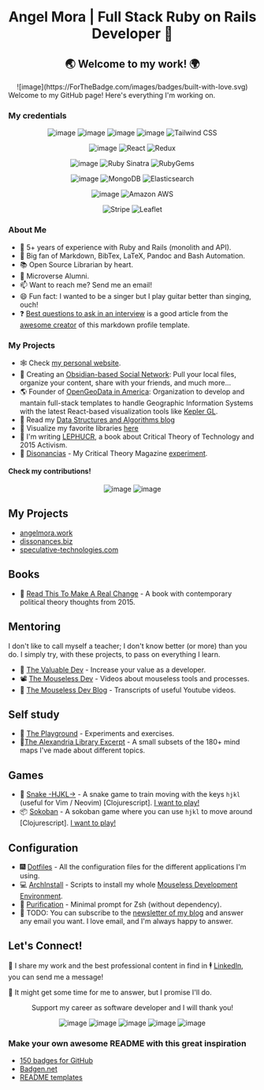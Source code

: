 <div align="center">

# Angel Mora | Full Stack Ruby on Rails Developer 👋
## 🌏 Welcome to my work! 🌍
</div>
<div align="center">
  ![image](https://ForTheBadge.com/images/badges/built-with-love.svg)
</div>
Welcome to my GitHub page! Here's everything I'm working on.

### My credentials

<div align="center">
  
  ![image](https://img.shields.io/badge/HTML5-E34F26?style=for-the-badge&logo=html5&logoColor=white)
  ![image](https://img.shields.io/badge/CSS3-1572B6?style=for-the-badge&logo=css3&logoColor=white)
  ![image](https://img.shields.io/badge/Sass-CC6699?style=for-the-badge&logo=sass&logoColor=white)
  ![image](https://img.shields.io/badge/Bootstrap-563D7C?style=for-the-badge&logo=bootstrap&logoColor=white)
  ![Tailwind CSS](https://img.shields.io/static/v1?style=for-the-badge&message=Tailwind+CSS&color=222222&logo=Tailwind+CSS&logoColor=06B6D4&label=)
  
  ![image](https://img.shields.io/badge/JavaScript-323330?style=for-the-badge&logo=javascript&logoColor=F7DF1E)
  ![React](https://img.shields.io/static/v1?style=for-the-badge&message=React&color=222222&logo=React&logoColor=61DAFB&label=)
  ![Redux](https://img.shields.io/static/v1?style=for-the-badge&message=Redux&color=764ABC&logo=Redux&logoColor=FFFFFF&label=)
  
  ![image](https://img.shields.io/badge/Ruby_on_Rails-CC0000?style=for-the-badge&logo=ruby-on-rails&logoColor=white)
  ![Ruby Sinatra](https://img.shields.io/static/v1?style=for-the-badge&message=Ruby+Sinatra&color=000000&logo=Ruby+Sinatra&logoColor=FFFFFF&label=)
  ![RubyGems](https://img.shields.io/static/v1?style=for-the-badge&message=RubyGems&color=E9573F&logo=RubyGems&logoColor=FFFFFF&label=)
  
  ![image](https://img.shields.io/badge/PostgreSQL-316192?style=for-the-badge&logo=postgresql&logoColor=white)
  ![MongoDB](https://img.shields.io/static/v1?style=for-the-badge&message=MongoDB&color=47A248&logo=MongoDB&logoColor=FFFFFF&label=)
  ![Elasticsearch](https://img.shields.io/static/v1?style=for-the-badge&message=Elasticsearch&color=005571&logo=Elasticsearch&logoColor=FFFFFF&label=)
  
  ![image](https://img.shields.io/badge/Heroku-430098?style=for-the-badge&logo=heroku&logoColor=white)
  ![Amazon AWS](https://img.shields.io/static/v1?style=for-the-badge&message=Amazon+AWS&color=232F3E&logo=Amazon+AWS&logoColor=FFFFFF&label=)
  
  ![Stripe](https://img.shields.io/static/v1?style=for-the-badge&message=Stripe&color=008CDD&logo=Stripe&logoColor=FFFFFF&label=)
  ![Leaflet](https://img.shields.io/static/v1?style=for-the-badge&message=Leaflet&color=199900&logo=Leaflet&logoColor=FFFFFF&label=)
</div>

### About Me

- 💎 5+ years of experience with Ruby and Rails (monolith and API).
- 📘 Big fan of Markdown, BibTex, LaTeX, Pandoc and Bash Automation.
- 📚 Open Source Librarian by heart.
- 🏫 Microverse Alumni.
- 📫 Want to reach me? Send me an email!
- 😄 Fun fact: I wanted to be a singer but I play guitar better than singing, ouch!
- ❓ [Best questions to ask in an interview](https://github.com/Phantas0s/questions-job-interview) is a good article from the [awesome creator](https://github.com/Phantas0s) of this markdown profile template.

### My Projects

- 🕸️ Check [my personal website](https://www.angelmora.work).
- 🔭 Creating an [Obsidian-based Social Network](https://www.youtube.com/watch?v=dQw4w9WgXcQ): Pull your local files, organize your content, share with your friends, and much more...
- 🌎 Founder of [OpenGeoData in America](https://www.youtube.com/watch?v=dQw4w9WgXcQ): Organization to develop and mantain full-stack templates to handle Geographic Information Systems with the latest React-based visualization tools like [Kepler GL](kepler.gl).
- 🌱 Read my [Data Structures and Algorithms blog]()
- 👯 Visualize my favorite libraries [here]()
- 💬 I'm writing [LEPHUCR](), a book about Critical Theory of Technology and 2015 Activism.
- 🌱 [Disonancias](https://github.com/spec-tech/disonancias) - My Critical Theory Magazine [experiment](https://disonancias.org/).

#### Check my contributions!

<div align="center">
  
  ![image](https://github-readme-stats.vercel.app/api?username=angel-mora&theme=blue-green)
  ![image](https://github-readme-stats.vercel.app/api/top-langs/?username=angel-mora&theme=blue-green)
</div>

<!--
Must documentation inspiration: https://github.com/nebulab/playbook
**angel-mora/angel-mora** is a ✨ _special_ ✨ repository because its `README.md` (this file) appears on your GitHub profile.
-->

## My Projects

- [angelmora.work](https://www.angelmora.work)
- [dissonances.biz](https://www.dissonances.biz)
- [speculative-technologies.com](https://www.speculative-technologies.com)

## Books

* 📗 [Read This To Make A Real Change](https://rt2mkr.io) - A book with contemporary political theory thoughts from 2015.

## Mentoring

I don't like to call myself a teacher; I don't know better (or more) than you do. I simply try, with these projects, to pass on everything I learn.

* 💎 [The Valuable Dev](https://thevaluable.dev/) - Increase your value as a developer.
* 📽 [The Mouseless Dev](https://www.youtube.com/channel/UCoJtk2M8bme9KXTe6F3K-Yg) - Videos about mouseless tools and processes.
* 📝 [The Mouseless Dev Blog](https://themouseless.dev/posts/) - Transcripts of useful Youtube videos.

## Self study

* 🎊 [The Playground](https://github.com/Phantas0s/playground) - Experiments and exercises.
* 🎋[The Alexandria Library Excerpt](https://github.com/Phantas0s/mindmap-library) - A small subsets of the 180+ mind maps I've made about different topics.

## Games

* 🐍 [Snake -HJKL->](https://github.com/Phantas0s/snake.hjkl) - A snake game to train moving with the keys `hjkl` (useful for Vim / Neovim) [Clojurescript]. [I want to play!](https://matthieucneude.com/snake/)
* 📦 [Sokoban](https://github.com/Phantas0s/sokoban) - A sokoban game where you can use `hjkl` to move around [Clojurescript]. [I want to play!](https://matthieucneude.com/sokoban/)

## Configuration

* 🎆 [Dotfiles](https://github.com/Phantas0s/.dotfiles) - All the configuration files for the different applications I'm using.
* 💻 [ArchInstall](https://github.com/Phantas0s/ArchInstall) - Scripts to install my whole [Mouseless Development Environment](https://themouseless.dev/).
* 🔷 [Purification](https://github.com/Phantas0s/purification) - Minimal prompt for Zsh (without dependency).
* 📨 TODO: You can subscribe to the [newsletter of my blog](https://google.com/page/newsletter/) and answer any email you want. I love email, and I'm always happy to answer.

## Let's Connect!

🦚 I share my work and the best professional content in find in 🕴️ [LinkedIn](https://linkedin.com/in/angelmoradev), you can send me a message!

🐢 It might get some time for me to answer, but I promise I'll do.

<div align="center">
  
Support my career as software developer and I will thank you!
  
  ![image](https://img.shields.io/badge/Bitcoin-000000?style=for-the-badge&logo=bitcoin&logoColor=white)
  ![image](https://img.shields.io/badge/Liberapay-F6C915?style=for-the-badge&logo=liberapay&logoColor=black)
  ![image](https://img.shields.io/badge/PayPal-00457C?style=for-the-badge&logo=paypal&logoColor=white)
  ![image](https://img.shields.io/badge/Ko--fi-F16061?style=for-the-badge&logo=ko-fi&logoColor=white)
  ![image](https://img.shields.io/badge/Patreon-F96854?style=for-the-badge&logo=patreon&logoColor=white)
</div>

### Make your own awesome README with this great inspiration

- [150 badges for GitHub](https://dev.to/envoy_/150-badges-for-github-pnk=)
- [Badgen.net](https://badgen.net/=)
- [README templates](https://github.com/durgeshsamariya/awesome-github-profile-readme-templates/)
